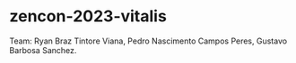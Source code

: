 # zencon-2023-vitalis
Team: Ryan Braz Tintore Viana, Pedro Nascimento Campos Peres, Gustavo Barbosa Sanchez.
